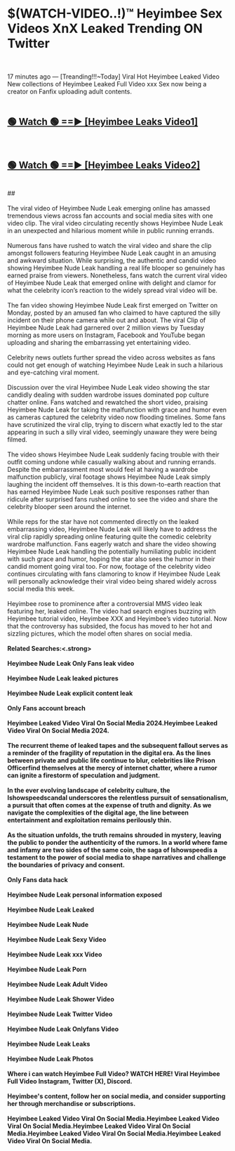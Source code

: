 # $(WATCH-VIDEO..!)™ Heyimbee Sex Videos XnX Leaked Trending ON Twitter<br>
<br>

17 minutes ago — [Treanding!!!~Today] Viral Hot Heyimbee Leaked Video New collections of Heyimbee Leaked Full Video xxx Sex now being a creator on Fanfix uploading adult contents.
<br>
 <br>

##  <a href="https://best2vid.blogspot.com?title=Heyimbee">🟢 Watch 🟢 ==► [Heyimbee Leaks Video1]</a><br>
  <br>

##  <a href="https://best2vid.blogspot.com?title=Heyimbee">🟢 Watch 🟢 ==► [Heyimbee Leaks Video2]</a><br>
  <br>
  ##
  <br>
  <br>
The viral video of Heyimbee Nude Leak emerging online has amassed tremendous views across fan accounts and social media sites with one video clip. The viral video circulating recently shows Heyimbee Nude Leak in an unexpected and hilarious moment while in public running errands.
<br><br>
Numerous fans have rushed to watch the viral video and share the clip amongst followers featuring Heyimbee Nude Leak caught in an amusing and awkward situation. While surprising, the authentic and candid video showing Heyimbee Nude Leak handling a real life blooper so genuinely has earned praise from viewers. Nonetheless, fans watch the current viral video of Heyimbee Nude Leak that emerged online with delight and clamor for what the celebrity icon’s reaction to the widely spread viral video will be.
<br><br>
The fan video showing Heyimbee Nude Leak first emerged on Twitter on Monday, posted by an amused fan who claimed to have captured the silly incident on their phone camera while out and about. The viral Clip of Heyimbee Nude Leak had garnered over 2 million views by Tuesday morning as more users on Instagram, Facebook and YouTube began uploading and sharing the embarrassing yet entertaining video.
<br><br>
Celebrity news outlets further spread the video across websites as fans could not get enough of watching Heyimbee Nude Leak in such a hilarious and eye-catching viral moment.
<br><br>
Discussion over the viral Heyimbee Nude Leak video showing the star candidly dealing with sudden wardrobe issues dominated pop culture chatter online. Fans watched and rewatched the short video, praising Heyimbee Nude Leak for taking the malfunction with grace and humor even as cameras captured the celebrity video now flooding timelines. Some fans have scrutinized the viral clip, trying to discern what exactly led to the star appearing in such a silly viral video, seemingly unaware they were being filmed.
<br><br>
The video shows Heyimbee Nude Leak suddenly facing trouble with their outfit coming undone while casually walking about and running errands. Despite the embarrassment most would feel at having a wardrobe malfunction publicly, viral footage shows Heyimbee Nude Leak simply laughing the incident off themselves. It is this down-to-earth reaction that has earned Heyimbee Nude Leak such positive responses rather than ridicule after surprised fans rushed online to see the video and share the celebrity blooper seen around the internet.
<br><br>
While reps for the star have not commented directly on the leaked embarrassing video, Heyimbee Nude Leak will likely have to address the viral clip rapidly spreading online featuring quite the comedic celebrity wardrobe malfunction. Fans eagerly watch and share the video showing Heyimbee Nude Leak handling the potentially humiliating public incident with such grace and humor, hoping the star also sees the humor in their candid moment going viral too. For now, footage of the celebrity video continues circulating with fans clamoring to know if Heyimbee Nude Leak will personally acknowledge their viral video being shared widely across social media this week.
<br><br>
Heyimbee rose to prominence after a controversial MMS video leak featuring her, leaked online. The video had search engines buzzing with Heyimbee tutorial video, Heyimbee XXX and Heyimbee’s video tutorial. Now that the controversy has subsided, the focus has moved to her hot and sizzling pictures, which the model often shares on social media.
<br><br>
<strong>Related Searches:<.strong>
<br><br>
Heyimbee Nude Leak Only Fans leak video
<br><br>
Heyimbee Nude Leak leaked pictures
<br><br>
Heyimbee Nude Leak explicit content leak
<br><br>
Only Fans account breach
<br><br>
Heyimbee Leaked Video Viral On Social Media 2024.Heyimbee Leaked Video Viral On Social Media 2024.
<br><br>
The recurrent theme of leaked tapes and the subsequent fallout serves as a reminder of the fragility of reputation in the digital era. As the lines between private and public life continue to blur, celebrities like Prison Officerfind themselves at the mercy of internet chatter, where a rumor can ignite a firestorm of speculation and judgment.
<br><br>
In the ever evolving landscape of celebrity culture, the Ishowspeedscandal underscores the relentless pursuit of sensationalism, a pursuit that often comes at the expense of truth and dignity. As we navigate the complexities of the digital age, the line between entertainment and exploitation remains perilously thin.
<br><br>
As the situation unfolds, the truth remains shrouded in mystery, leaving the public to ponder the authenticity of the rumors. In a world where fame and infamy are two sides of the same coin, the saga of Ishowspeedis a testament to the power of social media to shape narratives and challenge the boundaries of privacy and consent.
<br><br>
Only Fans data hack
<br><br>
Heyimbee Nude Leak personal information exposed
<br><br>
Heyimbee Nude Leak Leaked
<br><br>
Heyimbee Nude Leak Nude
<br><br>
Heyimbee Nude Leak Sexy Video
<br><br>
Heyimbee Nude Leak xxx Video
<br><br>
Heyimbee Nude Leak Porn
<br><br>
Heyimbee Nude Leak Adult Video
<br><br>
Heyimbee Nude Leak Shower Video
<br><br>
Heyimbee Nude Leak Twitter Video
<br><br>
Heyimbee Nude Leak Onlyfans Video
<br><br>
Heyimbee Nude Leak Leaks
<br><br>
Heyimbee Nude Leak Photos
<br><br>
Where i can watch Heyimbee Full Video? WATCH HERE! Viral Heyimbee Full Video Instagram, Twitter (X), Discord.
<br><br>
Heyimbee's content, follow her on social media, and consider supporting her through merchandise or subscriptions.
<br><br>
Heyimbee Leaked Video Viral On Social Media.Heyimbee Leaked Video Viral On Social Media.Heyimbee Leaked Video Viral On Social Media.Heyimbee Leaked Video Viral On Social Media.Heyimbee Leaked Video Viral On Social Media.